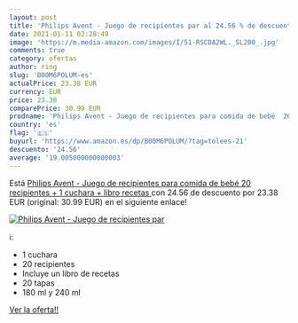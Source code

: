```yaml
---
layout: post
title: 'Philips Avent - Juego de recipientes par al 24.56 % de descuento'
date: 2021-01-11 02:28:49
image: 'https://m.media-amazon.com/images/I/51-RSCDA2WL._SL200_.jpg'
comments: true
category: ofertas
author: ring
slug: 'B00M6POLUM-es'
actualPrice: 23.38 EUR
currency: EUR
price: 23.38
comparePrice: 30.99 EUR
prodname: 'Philips Avent - Juego de recipientes para comida de bebé  20 recipientes + 1 cuchara + libro recetas '
country: 'es'
flag: '🇪🇸'
buyurl: 'https://www.amazon.es/dp/B00M6POLUM/?tag=tolees-21'
descuento: '24.56'
average: '19.005000000000003'
---
```


Está [Philips Avent - Juego de recipientes para comida de bebé  20 recipientes + 1 cuchara + libro recetas ](https://www.amazon.es/dp/B00M6POLUM/?tag=tolees-21) con 24.56 de descuento por 23.38 EUR (original: 30.99 EUR) en el siguiente enlace!

[![Philips Avent - Juego de recipientes par](https://m.media-amazon.com/images/I/51-RSCDA2WL._SL200_.jpg)](https://www.amazon.es/dp/B00M6POLUM/?tag=tolees-21)

ℹ️:

- 1 cuchara
- 20 recipientes
- Incluye un libro de recetas
- 20 tapas
- 180 ml y 240 ml

[Ver la oferta!!](https://www.amazon.es/dp/B00M6POLUM/?tag=tolees-21)

